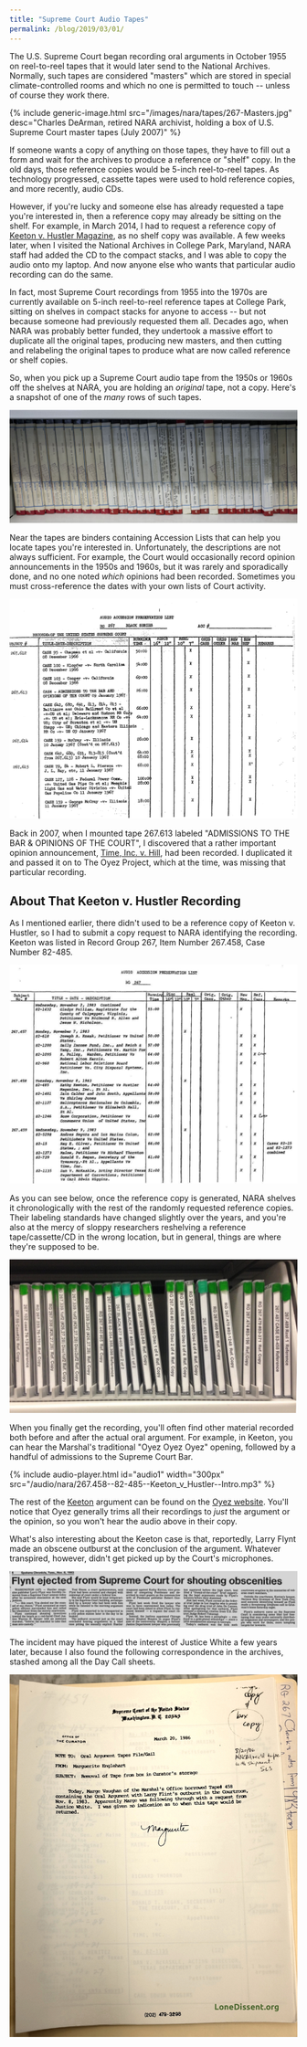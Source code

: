 ```yaml
---
title: "Supreme Court Audio Tapes"
permalink: /blog/2019/03/01/
---
```


The U.S. Supreme Court began recording oral arguments in October 1955 on reel-to-reel tapes that it would
later send to the National Archives.  Normally, such tapes are considered "masters" which are stored
in special climate-controlled rooms and which no one is permitted to touch -- unless of course they work there.

{% include generic-image.html src="/images/nara/tapes/267-Masters.jpg" desc="Charles DeArman, retired NARA archivist, holding a box of U.S. Supreme Court master tapes (July 2007)" %}

If someone wants a copy of anything on those tapes, they have to fill out a form and wait for
the archives to produce a reference or "shelf" copy.  In the old days, those reference copies would be
5-inch reel-to-reel tapes.  As technology progressed, cassette tapes were used to hold reference copies,
and more recently, audio CDs.

However, if you're lucky and someone else has already requested a tape you're interested in,
then a reference copy may already be sitting on the shelf.  For example, in March 2014, I had to request a reference copy of [Keeton v. Hustler Magazine](https://www.supremecourt.gov/pdfs/transcripts/1983/82-485_11-08-1983.pdf), as no shelf copy was available.  A few weeks later, when I visited the National
Archives in College Park, Maryland, NARA staff had added the CD to the compact stacks, and I was able to
copy the audio onto my laptop.  And now anyone else who wants that particular audio recording can do the same.

In fact, most Supreme Court recordings from 1955 into the 1970s are currently available on 5-inch
reel-to-reel reference tapes at College Park, sitting on shelves in compact stacks for anyone to access --
but not because someone had previously requested them all.  Decades ago, when NARA was probably better funded,
they undertook a massive effort to duplicate all the original tapes, producing new masters, and then cutting
and relabeling the original tapes to produce what are now called reference or shelf copies.

So, when you pick up a Supreme Court audio tape from the 1950s or 1960s off the shelves at NARA,
you are holding an *original* tape, not a copy.  Here's a snapshot of one of the *many* rows of such tapes.

![RG 267 Reference Copies](/images/nara/tapes/267.612-620.jpg)

Near the tapes are binders containing Accession Lists that can help you locate tapes you're interested in.  Unfortunately, the descriptions are not always sufficient.  For example, the Court would occasionally record opinion announcements in the 1950s and 1960s, but it was rarely and sporadically done, and no one noted *which* opinions had been recorded.  Sometimes you must cross-reference the dates with your own lists of Court activity.

![1966 Supreme Court Audio Accession List - Page 7](/images/nara/1966/1966-Audio-Accession-List--Page07.png)

Back in 2007, when I mounted tape 267.613 labeled "ADMISSIONS TO THE BAR & OPINIONS OF THE COURT", I discovered that a rather important opinion announcement, [Time, Inc. v. Hill](https://www.oyez.org/cases/1965/22), had been recorded.  I duplicated it and passed it on to The Oyez Project, which at the time, was missing that particular recording.

## About That Keeton v. Hustler Recording

As I mentioned earlier, there didn't used to be a reference copy of Keeton v. Hustler, so I had to submit
a copy request to NARA identifying the recording.  Keeton was listed in Record Group 267, Item Number 267.458,
Case Number 82-485.

![1983 Supreme Court Audio Accession List - Page 4](/images/nara/1983/1983-Audio-Accession-List--Page04.jpg)

As you can see below, once the reference copy is generated, NARA shelves it chronologically with the rest of
the randomly requested reference copies.  Their labeling standards have changed slightly over the years, and
you're also at the mercy of sloppy researchers reshelving a reference tape/cassette/CD in the wrong location,
but in general, things are where they're supposed to be.

![1983 Reference Copies](/images/nara/1983/1983-Reference-Copies.jpg)

When you finally get the recording, you'll often find other material recorded both before and after the
actual oral argument.  For example, in Keeton, you can hear the Marshal's traditional "Oyez Oyez Oyez" opening, followed by a handful of admissions to the Supreme Court Bar.

{% include audio-player.html id="audio1" width="300px" src="/audio/nara/267.458--82-485--Keeton_v_Hustler--Intro.mp3" %}

The rest of the [Keeton](https://apps.oyez.org/player/#/burger8/oral_argument_audio/19772) argument can be found on the [Oyez website](https://www.oyez.org/cases/1983/82-485).  You'll notice that Oyez generally trims all their recordings to *just* the argument or the opinion, so you won't hear the audio above in their copy.

What's also interesting about the Keeton case is that, reportedly, Larry Flynt made an obscene outburst at the conclusion of the argument.  Whatever transpired, however, didn't get picked up by the Court's microphones.

![Spokane Chronicle November 1983](/images/news/1983-11-08--Spokane-Chronicle.png)

The incident may have piqued the interest of Justice White a few years later, because I also
found the following correspondence in the archives, stashed among all the Day Call sheets.

![Supreme Court Curator 1986](/images/nara/1986/1986-03-20--Supreme_Court_Curator--2014-04-21.jpg)
